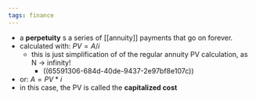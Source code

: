 ```yaml
---
tags: finance
---
```


- a **perpetuity** s a series of [[annuity]] payments that go on forever.
- calculated with: $PV = A / i$
	- this is just simplification of of the regular annuity PV calculation, as N -> infinity!
		- ((65591306-684d-40de-9437-2e97bf8e107c))
- or: $A = PV * i$
- in this case, the PV is called the **capitalized cost**